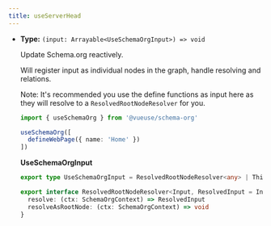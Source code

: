 ```yaml
---
title: useServerHead
---
```


- **Type:** `(input: Arrayable<UseSchemaOrgInput>) => void`

  Update Schema.org reactively.

  Will register input as individual nodes in the graph, handle resolving and relations.

  Note: It's recommended you use the define functions as input here as they will resolve to a `ResolvedRootNodeResolver`
  for you.

  ```ts
  import { useSchemaOrg } from '@vueuse/schema-org'

  useSchemaOrg([
    defineWebPage({ name: 'Home' })
  ])
  ```
  **UseSchemaOrgInput**

  ```ts
  export type UseSchemaOrgInput = ResolvedRootNodeResolver<any> | Thing | Record<string, any>
  
  export interface ResolvedRootNodeResolver<Input, ResolvedInput = Input> {
    resolve: (ctx: SchemaOrgContext) => ResolvedInput
    resolveAsRootNode: (ctx: SchemaOrgContext) => void
  }
  ```

